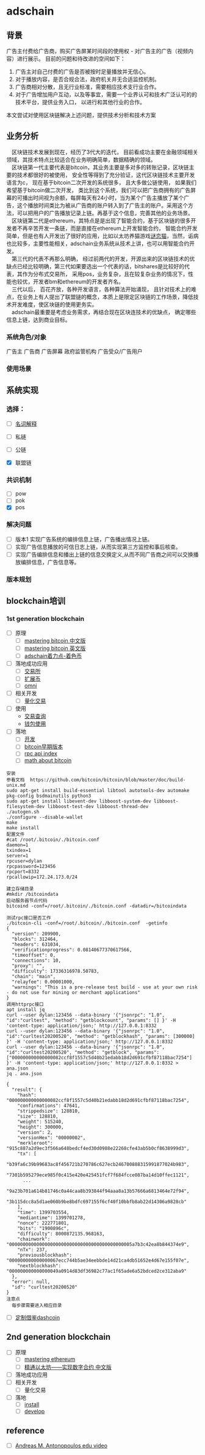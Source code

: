 # adschain

## 背景
   
   广告主付费给广告商，购买广告屏某时间段的使用权 - 对广告主的广告（视频内容）进行展示。 
   目前的问题和待改进的空间如下： 
   1. 广告主对自己付费的广告是否被按时足量播放并无信心。
   2. 对于播放内容，是否合规合法，政府机关并无合适监控机制。
   3. 广告商相对分散，且无行业标准，需要相应技术支行业合作。
   4. 对于广告增加用户互动，以及等事宜，需要一个业界认可和技术广泛认可的的技术平台，提供业务入口， 以进行和其他行业的合作。
   
   本文尝试对使用区块链解决上述问题，提供技术分析和技术方案 
## 业务分析
  &emsp;区块链技术发展到现在，经历了3代大的迭代， 目前看成功主要在金融领域相关领域，其技术特点比较适合在业务明确简单，数据精确的领域。  
  &emsp;区块链第一代主要代表是bitcoin，其业务主要是多对多的转账记录，区块链主要的技术都很好的被使用， 安全性等得到了充分验证，这代区块链技术主要开发语言为c， 现在基于bitcoin二次开发的系统很多， 且大多做公链使用， 如果我们希望基于bitcoin做二次开发， 类比到这个系统，我们可以把广告商拥有的广告屏幕的可播出时间视为余额，每屏每天有24小时，当为某个广告主播放了某个广告，这个播放时间类比为被从广告商的账户转入到了广告主的账户。采用这个方法，可以把用户的广告播放记录上链。再基于这个信息，完善其他的业务场景。  
  &emsp;区块链第二代是ethereum，其特点是是出现了智能合约，基于区块链的很多开发者不再辛苦开发一条链，而是直接在ethereum上开发智能合约， 智能合约开发简单，但是也有人开发出了很好的应用，比如以太坊养猫游戏[谜恋猫](https://zh.wikipedia.org/wiki/%E8%AC%8E%E6%88%80%E8%B2%93)，当然，诟病也比较多，主要性能相关，adschain业务系统从技术上讲，也可以用智能合约开发。  
  &emsp;第三代的代表不再那么明确， 经过前两代的开发，开源出来的区块链技术的优缺点已经比较明确，第三代如果要选出一个代表的话，bitshares是比较好的代表，其作为分布式交易所， 采用pos，业务复杂，且在较复杂业务的情况下，性能也较优，开发者bm和ethereum的开发者齐名。  
  &emsp;三代以后， 百花齐放，各种开发语言，各种算法开始涌现， 且针对技术上的难点，在业务上有人提出了联盟链的概念，本质上是限定区块链的工作场景，降低技术开发难度，使区块链的使用更务实。  
  &emsp;adschain最重要是考虑业务需求，再结合现在区块连技术的优缺点， 确定哪些信息上链，达到商业目标。  
   
### 系统角色/对象 
   广告主
   广告商
   广告屏幕
   政府监管机构
   广告受众/广告用户
### 使用场景
   
   
   
   
## 系统实现
### 选择：
- [ ] [名词解释 ](https://zhuanlan.zhihu.com/p/34006465)
- [ ] 私链
- [ ] 公链
- [x] 联盟链


### 共识机制
- [ ] pow
- [ ] pok
- [x] pos

### 解决问题
- [ ] 版本1 实现广告系统的编排信息上链，广告播出情况上链。
- [ ] 实现广告信息播放的可信日志上链，从而实现第三方监控和事后核查。
- [ ] 实现广告编排信息和播出上链的信息交换定义,从而不同广告商之间可以交换播放编排信息，广告信息等。

### 版本规划

## blockchain培训
### 1st generation blockchain
- [ ] 原理
  - [ ] [mastering bitcoin 中文版](http://ibloodline.com/articles/2018/01/26/master-bitcoin.html)
  - [ ] [mastering bitcoin 英文版](https://github.com/bitcoinbook/bitcoinbook)
  - [ ] [adschain着力点-着色币](http://ibloodline.com/assets/master-bitcoin/ch12.html)
- [ ] 落地成功应用
  - [ ] [交易所](https://www.feixiaohao.com/exchange/)
  - [ ] [扩展币](https://www.feixiaohao.com/)
  - [ ] [omni](https://app.yinxiang.com/Home.action?_sourcePage=sc8pdVOCYjXiMUD9T65RG_YvRLZ-1eYO3fqfqRu0fynRL_1nukNa4gH1t86pc1SP&__fp=1dJKortJzkQ3yWPvuidLz-TPR6I9Jhx8&hpts=1587343575663&showSwitchService=true&usernameImmutable=false&login=&login=%E7%99%BB%E5%BD%95&login=true&username=158911947%40qq.com&hptsh=II1Q%2Bos7OjfVeoexfruwEzDxKMs%3D#n=a15f9c8f-fbd9-4deb-a623-b192357ede84&s=s58&ses=4&sh=2&sds=5&)
- [ ] 相关开发
  - [ ] [量化交易](https://gitlab.com/jiaolifeng/bitup-bp10)
- [ ] 使用
  - [交易查询](https://www.blockchain.com/explorer)
  - [钱包使用](https://www.youtube.com/watch?v=YN2Vyu9RupU)
- [ ] 落地
  - [ ] [开发](https://github.com/miniblockchain/btc-monitor)
  - [ ] [bitcoin早期版本](https://github.com/bitcoin/bitcoin/releases?after=v0.3.12)
  - [ ] [rpc api index](https://www.blockchain.com/es/api/json_rpc_api)
  - [ ] [math about bitcoin](https://github.com/miniblockchain/adschain/blob/master/bitcoin%20ecc%20pgp%20openssl.md)
```
安装
参看文档  https://github.com/bitcoin/bitcoin/blob/master/doc/build-unix.md
sudo apt-get install build-essential libtool autotools-dev automake pkg-config bsdmainutils python3
sudo apt-get install libevent-dev libboost-system-dev libboost-filesystem-dev libboost-test-dev libboost-thread-dev
./autogen.sh
./configure --disable-wallet
make
make install
配置文件
#cat /root/.bitcoin/./bitcoin.conf
daemon=1
txindex=1
server=1
rpcuser=dylan
rpcpassword=123456
rpcport=8332
rpcallowip=172.24.173.0/24

建立存储目录
#mkdir /bitcoindata
启动服务器节点代码
bitcoind -conf=/root/.bitcoin/./bitcoin.conf -datadir=/bitcoindata

测试rpc接口是否工作
./bitcoin-cli -conf=/root/.bitcoin/./bitcoin.conf  -getinfo
{
  "version": 209900,
  "blocks": 312464,
  "headers": 631034,
  "verificationprogress": 0.08140677370617566,
  "timeoffset": 0,
  "connections": 10,
  "proxy": "",
  "difficulty": 17336316978.50783,
  "chain": "main",
  "relayfee": 0.00001000,
  "warnings": "This is a pre-release test build - use at your own risk - do not use for mining or merchant applications"
}
调用httprpc接口
apt install jq
curl --user dylan:123456 --data-binary '{"jsonrpc": "1.0", "id":"curltest", "method": "getblockcount", "params": [] }' -H 'content-type: application/json;' http://127.0.0.1:8332 
curl --user dylan:123456 --data-binary '{"jsonrpc": "1.0", "id":"curltest20200520", "method": "getblockhash", "params": [300000] }' -H 'content-type: application/json;' http://127.0.0.1:8332 
curl --user dylan:123456 --data-binary '{"jsonrpc": "1.0", "id":"curltest20200520", "method": "getblock", "params": ["000000000000000082ccf8f1557c5d40b21edabb18d2d691cfbf87118bac7254"] }' -H 'content-type: application/json;' http://127.0.0.1:8332 > ana.json
jq . ana.json

{
  "result": {
    "hash": "000000000000000082ccf8f1557c5d40b21edabb18d2d691cfbf87118bac7254",
    "confirmations": 47641,
    "strippedsize": 128810,
    "size": 128810,
    "weight": 515240,
    "height": 300000,
    "version": 2,
    "versionHex": "00000002",
    "merkleroot": "915c887a2d9ec3f566a648bedcf4ed30d0988e22268cfe43ab5b0cf8638999d3",
    "tx": [
      "b39fa6c39b99683ac8f456721b270786c627ecb246700888315991877024b983",
      "7301b595279ece985f0c415e420e425451fcf7f684fcce087ba14d10ffec1121",
      ...
           "9a23b701a614b81746c0a44caa8b393844f94aaa8a13b57666a6813464e72f94",
      "3b115dcc8a5d1ae060b9be8bdfc697155f6cf40f10bbfb8ab22d14306a9828cb"
    ],
    "time": 1399703554,
    "mediantime": 1399701278,
    "nonce": 222771801,
    "bits": "1900896c",
    "difficulty": 8000872135.968163,
    "chainwork": "000000000000000000000000000000000000000000005a7b3c42ea8b844374e9",
    "nTx": 237,
    "previousblockhash": "000000000000000067ecc744b5ae34eebbde14d21ca4db51652e4d67e155f07e",
    "nextblockhash": "000000000000000049a0914d83df36982c77ac1f65ade6a52bdced2ce312aba9"
  },
  "error": null,
  "id": "curltest20200520"
}
注意点
  每步骤需要进入相应目录

```

  - [ ] [定制借鉴dashcoin](https://github.com/dashpay/dash)


## 2nd generation blockchain
- [ ] 原理
  - [ ] [mastering ethereum ](https://github.com/ethereumbook/ethereumbook)
  - [ ] [精通以太坊——实现数字合约 中文版](https://github.com/inoutcode/ethereum_book)
- [ ] 落地成功应用
- [ ] 相关开发
  - [ ] 量化交易
- [ ] 落地
  - [ ] [install](https://app.yinxiang.com/Home.action?_sourcePage=sc8pdVOCYjXiMUD9T65RG_YvRLZ-1eYO3fqfqRu0fynRL_1nukNa4gH1t86pc1SP&__fp=1dJKortJzkQ3yWPvuidLz-TPR6I9Jhx8&hpts=1587343575663&showSwitchService=true&usernameImmutable=false&login=&login=%E7%99%BB%E5%BD%95&login=true&username=158911947%40qq.com&hptsh=II1Q%2Bos7OjfVeoexfruwEzDxKMs%3D#n=c388de01-f135-4051-b73d-b1025a914e07&s=s58&ses=4&sh=2&sds=5&)
  - [ ] [develop]()
## reference
- [ ] [Andreas M. Antonopoulos edu video](https://www.youtube.com/aantonop) 




